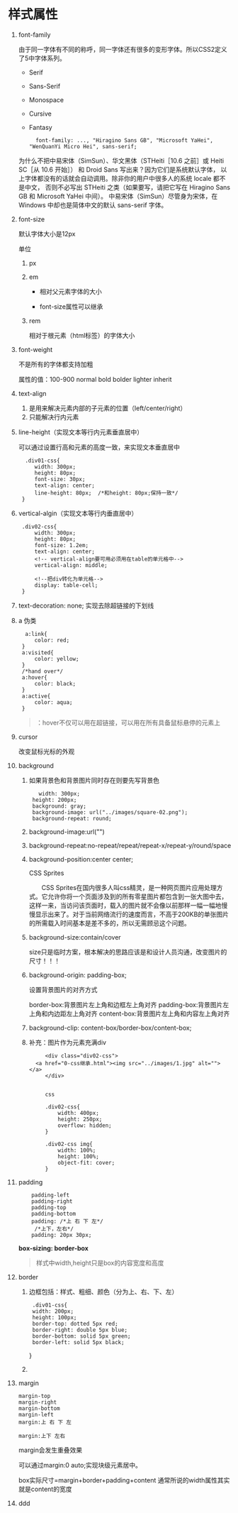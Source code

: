 # 样式属性
1. font-family

	由于同一字体有不同的称呼，同一字体还有很多的变形字体。所以CSS2定义了5中字体系列。

	* Serif
	* Sans-Serif
	* Monospace
	* Cursive
	* Fantasy

	
			font-family: ..., "Hiragino Sans GB", "Microsoft YaHei", "WenQuanYi Micro Hei", sans-serif; 
	
	为什么不把中易宋体（SimSun）、华文黑体（STHeiti［10.6 之前］或 Heiti SC［从 10.6 开始］） 和 Droid Sans 写出来？因为它们是系统默认字体， 以上字体都没有的话就会自动调用。除非你的用户中很多人的系统 locale 都不是中文， 否则不必写出 STHeiti 之类（如果要写，请把它写在 Hiragino Sans GB 和 Microsoft YaHei 中间）。 中易宋体（SimSun）尽管身为宋体，在 Windows 中却也是简体中文的默认 sans-serif 字体。


2. font-size

	默认字体大小是12px
	
	单位
	
	1. px
	2. em

		* 相对父元素字体的大小
		
		* font-size属性可以继承

	3. rem

		相对于根元素（html标签）的字体大小
		
3. font-weight

	不是所有的字体都支持加粗
	
	属性的值：100-900 normal bold bolder lighter inherit
	
4. text-align

	1. 是用来解决元素内部的子元素的位置（left/center/right）
	2. 只能解决行内元素

5. line-height（实现文本等行内元素垂直居中）

	可以通过设置行高和元素的高度一致，来实现文本垂直居中
	
		 .div01-css{
            width: 300px;
            height: 80px;
            font-size: 30px;
            text-align: center;
            line-height: 80px;  /*和height: 80px;保持一致*/
        }
        
7. vertical-algin（实现文本等行内垂直居中）


		.div02-css{
            width: 300px;
            height: 80px;
            font-size: 1.2em;
            text-align: center;
            <!-- vertical-align要可用必须用在table的单元格中-->
            vertical-align: middle;
            
            <!--把div转化为单元格-->
            display: table-cell;
        }
6. text-decoration: none; 实现去除超链接的下划线
7. a 伪类

		 a:link{
            color: red;
        }
        a:visited{
            color: yellow;
        }
        /*hand over*/
        a:hover{
            color: black;
        }
        a:active{
            color: aqua;
        }
	
	>：hover不仅可以用在超链接，可以用在所有具备鼠标悬停的元素上
	
8. cursor

	改变鼠标光标的外观
	
9. background

	1. 如果背景色和背景图片同时存在则要先写背景色

			  width: 300px;
            height: 200px;
            background: gray;
            background-image: url("../images/square-02.png");
            background-repeat: round;
            
   2. background-image:url("")
   3. background-repeat:no-repeat/repeat/repeat-x/repeat-y/round/space
   4. background-position:center center;

   		CSS Sprites

		　　CSS Sprites在国内很多人叫css精灵，是一种网页图片应用处理方式。它允许你将一个页面涉及到的所有零星图片都包含到一张大图中去，这样一来，当访问该页面时，载入的图片就不会像以前那样一幅一幅地慢慢显示出来了。对于当前网络流行的速度而言，不高于200KB的单张图片的所需载入时间基本是差不多的，所以无需顾忌这个问题。
   5. background-size:contain/cover

   		size只是临时方案，根本解决的思路应该是和设计人员沟通，改变图片的尺寸！！！
   6.  background-origin: padding-box;

   		设置背景图片的对齐方式
   		
   		border-box:背景图片左上角和边框左上角对齐
   		padding-box:背景图片左上角和内边距左上角对齐
   		content-box:背景图片左上角和内容左上角对齐
   		
   	7. background-clip: content-box/border-box/content-box;
   	8. 补充：图片作为元素充满div

   				<div class="div02-css">
       		 <a href="0-css继承.html"><img src="../images/1.jpg" alt=""></a>
    			</div>
    			
    			
    			css
    			
    			.div02-css{
		            width: 400px;
		            height: 250px;
		            overflow: hidden;
		        }
		
		        .div02-css img{
		            width: 100%;
		            height: 100%;
		            object-fit: cover;
		        }
10. padding

			padding-left 
			padding-right
			padding-top
			padding-bottom
			padding: /*上 右 下 左*/
			 /*上下，左右*/
       		padding: 20px 30px;
		
	**box-sizing: border-box**
	
	>样式中width,height只是box的内容宽度和高度
	

11. border

	1. 边框包括：样式、粗细、颜色（分为上、右、下、左）

			.div01-css{
            width: 200px;
            height: 100px;
            border-top: dotted 5px red;
            border-right: double 5px blue;
            border-bottom: solid 5px green;
            border-left: solid 5px black;
        }
	2. 
12. margin

		margin-top
		margin-right
		margin-bottom
		margin-left
		margin:上 右 下 左
		
		margin:上下 左右
		
	margin会发生重叠效果
	
	可以通过margin:0 auto;实现块级元素居中。
	
	box实际尺寸=margin+border+padding+content
	通常所说的width属性其实就是content的宽度


13. ddd